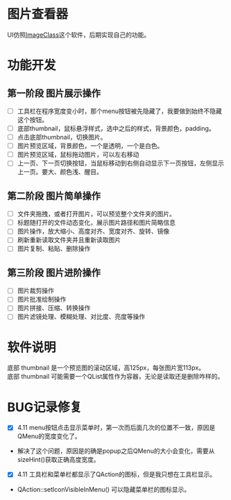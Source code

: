 # 图片查看器
UI仿照[ImageClass](https://github.com/d2phap/ImageGlass)这个软件，后期实现自己的功能。  

# 功能开发
## 第一阶段 图片展示操作
* [ ] 工具栏在程序宽度变小时，那个menu按钮被先隐藏了，我要做到始终不隐藏这个按钮。
* [ ] 底部thumbnail，鼠标悬浮样式，选中之后的样式，背景颜色，padding。 
* [ ] 点击底部thumbnail，切换图片。
* [ ] 图片预览区域，背景颜色，一个是透明，一个是白色。
* [ ] 图片预览区域，鼠标拖动图片，可以左右移动
* [ ] 上一页、下一页切换按钮，当鼠标移动到右侧自动显示下一页按钮，左侧显示上一页。要大、颜色浅、醒目。

## 第二阶段 图片简单操作
* [ ] 文件夹拖拽，或者打开图片，可以预览整个文件夹的图片。
* [ ] 标题随打开的文件动态变化，展示图片路径和图片简略信息
* [ ] 图片操作，放大缩小、高度对齐、宽度对齐、旋转、镜像
* [ ] 刷新重新读取文件夹并且重新读取图片
* [ ] 图片复制、粘贴、删除操作

## 第三阶段 图片进阶操作
* [ ] 图片裁剪操作
* [ ] 图片批准绘制操作
* [ ] 图片拼接、压缩、转换操作
* [ ] 图片滤镜处理、模糊处理、对比度、亮度等操作

# 软件说明
底部 thumbnail 是一个预览图的滚动区域，高125px，每张图片宽113px。   
底部 thumbnail 可能需要一个QList属性作为容器，无论是读取还是删除咋样的。

# BUG记录修复
* [x] 4.11 menu按钮点击显示菜单时，第一次而后面几次的位置不一致，原因是QMenu的宽度变化了。
 * 解决了这个问题，原因是的确是popup之后QMenu的大小会变化，需要从sizeHint()获取正确高度宽度。
* [x] 4.11 工具栏和菜单栏都显示了QAction的图标，但是我只想在工具栏显示。
 * QAction::setIconVisibleInMenu() 可以隐藏菜单栏的图标显示。